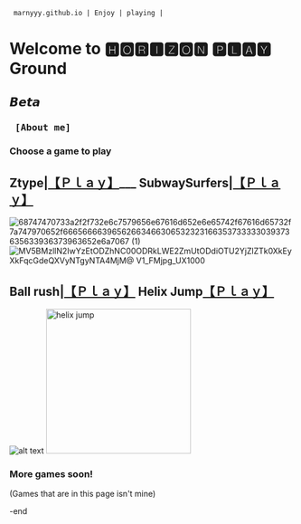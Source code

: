     marnyyy.github.io | Enjoy | playing |


# Welcome to 🅷🅾🆁🅸🆉🅾🅽 🅿🅻🅰🆈  Ground

## 𝘽𝙚𝙩𝙖
### <pre>                                                                                           [About me]
### Choose a game to play 

## Ztype|[【﻿Ｐｌａｙ】](https://zty.pe/)___ SubwaySurfers|[【﻿Ｐｌａｙ】](https://poki.com/en/g/subway-surfers)

![68747470733a2f2f732e6c7579656e67616d652e6e65742f67616d65732f7a747970652f66656666396562663466306532323166353733333039373635633936373963652e6a7067 (1)](https://user-images.githubusercontent.com/122366301/212936019-620d693c-5813-4096-93f3-943dbf2a4221.jpg)
![MV5BMzllN2IwYzEtODZhNC00ODRkLWE2ZmUtODdiOTU2YjZlZTk0XkEyXkFqcGdeQXVyNTgyNTA4MjM@ _V1_FMjpg_UX1000_](https://user-images.githubusercontent.com/122366301/212936565-75d193ad-0fc2-4a3b-9844-c3d5ede73021.png)
       

## Ball rush|[【﻿Ｐｌａｙ】](https://www.1001games.com/arcade/ball-rush)  Helix Jump[【﻿Ｐｌａｙ】](https://www.1001games.com/arcade/helix-jump)
![alt text](https://imgs2.dab3games.com/ball-rush5769.png) <img width="256" alt="helix jump" src="https://user-images.githubusercontent.com/122366301/213059350-ce3017cb-7ded-479f-ac43-7553190a96f6.png">

  
### More games soon!

(Games that are in this page isn't mine)

-end
